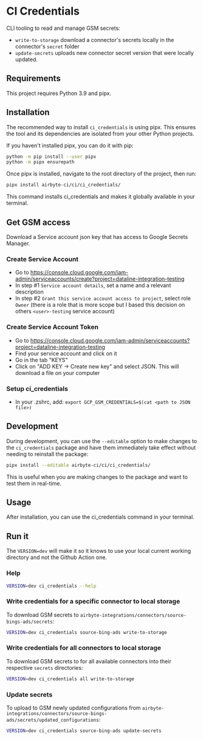 # CI Credentials
CLI tooling to read and manage GSM secrets:
- `write-to-storage` download a connector's secrets locally in the connector's `secret` folder
- `update-secrets` uploads new connector secret version that were locally updated.

## Requirements

This project requires Python 3.9 and pipx.

## Installation

The recommended way to install `ci_credentials` is using pipx. This ensures the tool and its dependencies are isolated from your other Python projects.

If you haven't installed pipx, you can do it with pip:

```bash
python -m pip install --user pipx
python -m pipx ensurepath
```

Once pipx is installed, navigate to the root directory of the project, then run:

```bash
pipx install airbyte-ci/ci/ci_credentials/
```

This command installs ci_credentials and makes it globally available in your terminal.

## Get GSM access
Download a Service account json key that has access to Google Secrets Manager.

### Create Service Account
* Go to https://console.cloud.google.com/iam-admin/serviceaccounts/create?project=dataline-integration-testing
* In step #1 `Service account details`, set a name and a relevant description
* In step #2 `Grant this service account access to project`, select role `Owner` (there is a role that is more scope but I based this decision on others `<user>-testing` service account)

### Create Service Account Token
* Go to https://console.cloud.google.com/iam-admin/serviceaccounts?project=dataline-integration-testing
* Find your service account and click on it
* Go in the tab "KEYS"
* Click on "ADD KEY -> Create new key" and select JSON. This will download a file on your computer

### Setup ci_credentials
* In your .zshrc, add: `export GCP_GSM_CREDENTIALS=$(cat <path to JSON file>)`

## Development
During development, you can use the `--editable` option to make changes to the `ci_credentials` package and have them immediately take effect without needing to reinstall the package:

```bash
pipx install --editable airbyte-ci/ci/ci_credentials/
```

This is useful when you are making changes to the package and want to test them in real-time.

## Usage
After installation, you can use the ci_credentials command in your terminal.

## Run it

The `VERSION=dev` will make it so it knows to use your local current working directory and not the Github Action one.

### Help
```bash
VERSION=dev ci_credentials --help
```

### Write credentials for a specific connector to local storage
To download GSM secrets to `airbyte-integrations/connectors/source-bings-ads/secrets`:
```bash
VERSION=dev ci_credentials source-bing-ads write-to-storage
```

### Write credentials for all connectors to local storage
To download GSM secrets to for all available connectors into their respective `secrets` directories:
```bash
VERSION=dev ci_credentials all write-to-storage
```

### Update secrets
To upload to GSM newly updated configurations from `airbyte-integrations/connectors/source-bings-ads/secrets/updated_configurations`:

```bash
VERSION=dev ci_credentials source-bing-ads update-secrets
```

